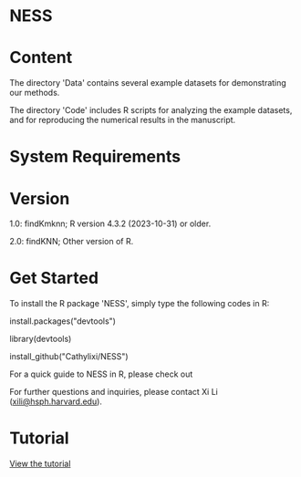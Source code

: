 # NESS

# Content
The directory 'Data' contains several example datasets for demonstrating our methods.

The directory 'Code' includes R scripts for analyzing the example datasets, and for reproducing the numerical results in the manuscript.

# System Requirements

# Version

1.0: findKmknn; R version 4.3.2 (2023-10-31) or older.

2.0: findKNN; Other version of R.

# Get Started
To install the R package 'NESS', simply type the following codes in R:

install.packages("devtools")

library(devtools)

install_github("Cathylixi/NESS")

For a quick guide to NESS in R, please check out 

For further questions and inquiries, please contact Xi Li (xili@hsph.harvard.edu).

# Tutorial

[View the tutorial]([https://raw.githack.com/<your-username>/<repo-name>/main/tutorial/tutorial.html](https://raw.githubusercontent.com/Cathylixi/NESS/refs/heads/main/tutorial/tutorial.html))

